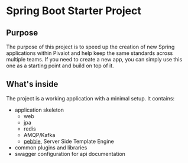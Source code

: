 # Spring Boot Starter Project

## Purpose

The purpose of this project is to speed up the creation of new Spring applications within Pivaiot
and help keep the same standards across multiple teams. If you need to create a new app, you can
simply use this one as a starting point and build on top of it.

## What's inside

The project is a working application with a minimal setup. It contains:
  * application skeleton
    * web
    * jpa
    * redis
    * AMQP/Kafka
    * [pebble](https://github.com/PebbleTemplates/pebble), Server Side Template Engine
  * common plugins and libraries
  * swagger configuration for api documentation
